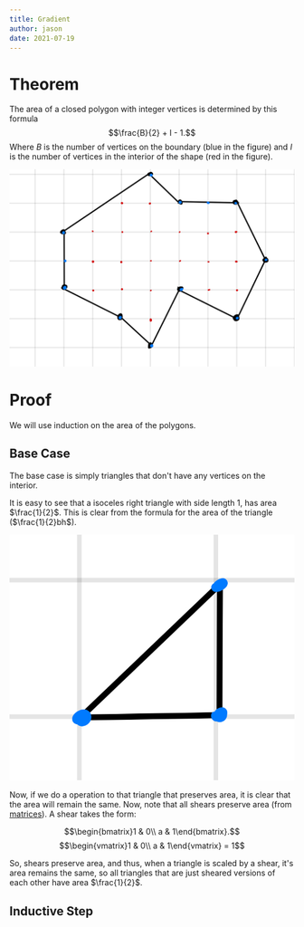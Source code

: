 ```yaml
---
title: Gradient
author: jason
date: 2021-07-19
---
```


# Theorem

The area of a closed polygon with integer vertices is determined by this formula
$$\frac{B}{2} + I - 1.$$ Where $B$ is the number of vertices on the boundary
(blue in the figure) and $I$ is the number of vertices in the interior of the
shape (red in the figure).

![](../images/picks_theorem1.jpeg)

# Proof

We will use induction on the area of the polygons.

## Base Case

The base case is simply triangles that don't have any vertices on the interior.

It is easy to see that a isoceles right triangle with side length $1$, has area
$\frac{1}{2}$. This is clear from the formula for the area of the triangle
($\frac{1}{2}bh$).

![](../images/picks_theorem2.jpeg)

Now, if we do a operation to that triangle that preserves area, it is clear that
the area will remain the same. Now, note that all shears preserve area (from
[matrices](matrix.md.html)). A shear takes the form: 

$$\begin{bmatrix}1 & 0\\ a & 1\end{bmatrix}.$$
$$\begin{vmatrix}1 & 0\\ a & 1\end{vmatrix} = 1$$

So, shears preserve area, and thus, when a triangle is scaled by a shear, it's
area remains the same, so all triangles that are just sheared versions of each
other have area $\frac{1}{2}$. 

## Inductive Step

[^1]: I don't know how to prove these statements at the moment but they are so
  vicerally true to me that I am glossing over them (I'm sorry).

